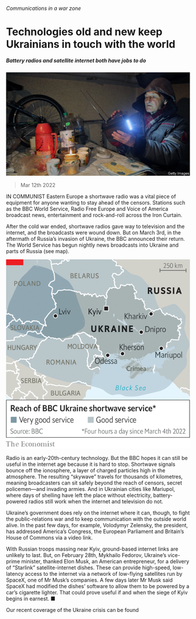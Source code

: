 ###### Communications in a war zone

# Technologies old and new keep Ukrainians in touch with the world 

##### Battery radios and satellite internet both have jobs to do 

![image](images/20220312_stp501.jpg) 

> Mar 12th 2022 

IN COMMUNIST Eastern Europe a shortwave radio was a vital piece of equipment for anyone wanting to stay ahead of the censors. Stations such as the BBC World Service, Radio Free Europe and Voice of America broadcast news, entertainment and rock-and-roll across the Iron Curtain.

After the cold war ended, shortwave radios gave way to television and the internet, and the broadcasts were wound down. But on March 3rd, in the aftermath of Russia’s invasion of Ukraine, the BBC announced their return. The World Service has begun nightly news broadcasts into Ukraine and parts of Russia (see map).


![image](images/20220312_STM988_0.png) 


Radio is an early-20th-century technology. But the BBC hopes it can still be useful in the internet age because it is hard to stop. Shortwave signals bounce off the ionosphere, a layer of charged particles high in the atmosphere. The resulting “skywave” travels for thousands of kilometres, meaning broadcasters can sit safely beyond the reach of censors, secret policemen—and invading armies. And in Ukrainian cities like Mariupol, where days of shelling have left the place without electricity, battery-powered radios still work when the internet and television do not.

Ukraine’s government does rely on the internet where it can, though, to fight the public-relations war and to keep communication with the outside world alive. In the past few days, for example, Volodymyr Zelensky, the president, has addressed America’s Congress, the European Parliament and Britain’s House of Commons via a video link.

With Russian troops massing near Kyiv, ground-based internet links are unlikely to last. But, on February 28th, Mykhailo Fedorov, Ukraine’s vice-prime minister, thanked Elon Musk, an American entrepreneur, for a delivery of “Starlink” satellite-internet dishes. These can provide high-speed, low-latency access to the internet via a network of low-flying satellites run by SpaceX, one of Mr Musk’s companies. A few days later Mr Musk said SpaceX had modified the dishes’ software to allow them to be powered by a car’s cigarette lighter. That could prove useful if and when the siege of Kyiv begins in earnest. ■

Our recent coverage of the Ukraine crisis can be found 

